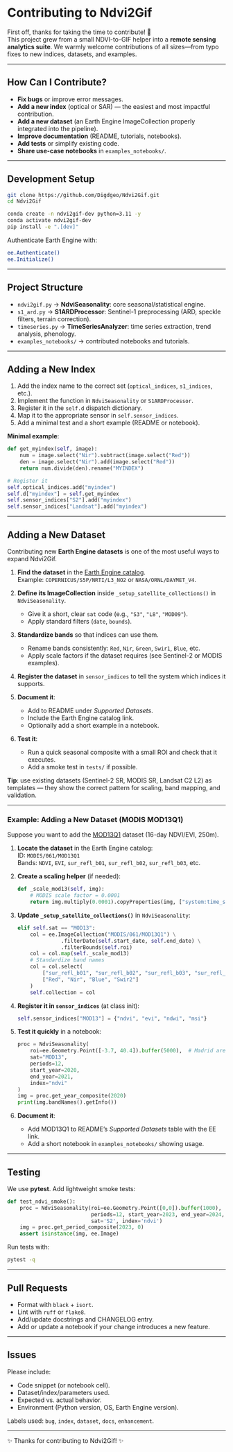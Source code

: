 # Contributing to Ndvi2Gif

First off, thanks for taking the time to contribute! 🎉  
This project grew from a small NDVI-to-GIF helper into a **remote sensing analytics suite**. We warmly welcome contributions of all sizes—from typo fixes to new indices, datasets, and examples.

---

## How Can I Contribute?

- **Fix bugs** or improve error messages.
- **Add a new index** (optical or SAR) — the easiest and most impactful contribution.
- **Add a new dataset** (an Earth Engine ImageCollection properly integrated into the pipeline).
- **Improve documentation** (README, tutorials, notebooks).
- **Add tests** or simplify existing code.
- **Share use-case notebooks** in `examples_notebooks/`.

---

## Development Setup

```bash
git clone https://github.com/Digdgeo/Ndvi2Gif.git
cd Ndvi2Gif

conda create -n ndvi2gif-dev python=3.11 -y
conda activate ndvi2gif-dev
pip install -e ".[dev]"
```

Authenticate Earth Engine with:
```bash
ee.Authenticate()
ee.Initialize()
```

---

## Project Structure

- `ndvi2gif.py` → **NdviSeasonality**: core seasonal/statistical engine.  
- `s1_ard.py` → **S1ARDProcessor**: Sentinel-1 preprocessing (ARD, speckle filters, terrain correction).  
- `timeseries.py` → **TimeSeriesAnalyzer**: time series extraction, trend analysis, phenology.  
- `examples_notebooks/` → contributed notebooks and tutorials.  

---

## Adding a New Index

1. Add the index name to the correct set (`optical_indices`, `s1_indices`, etc.).  
2. Implement the function in `NdviSeasonality` or `S1ARDProcessor`.  
3. Register it in the `self.d` dispatch dictionary.  
4. Map it to the appropriate sensor in `self.sensor_indices`.  
5. Add a minimal test and a short example (README or notebook).

**Minimal example**:

```python
def get_myindex(self, image):
    num = image.select("Nir").subtract(image.select("Red"))
    den = image.select("Nir").add(image.select("Red"))
    return num.divide(den).rename("MYINDEX")

# Register it
self.optical_indices.add("myindex")
self.d["myindex"] = self.get_myindex
self.sensor_indices["S2"].add("myindex")
self.sensor_indices["Landsat"].add("myindex")
```

---

## Adding a New Dataset

Contributing new **Earth Engine datasets** is one of the most useful ways to expand Ndvi2Gif.

1. **Find the dataset** in the [Earth Engine catalog](https://developers.google.com/earth-engine/datasets/).  
   Example: `COPERNICUS/S5P/NRTI/L3_NO2` or `NASA/ORNL/DAYMET_V4`.  

2. **Define its ImageCollection** inside `_setup_satellite_collections()` in `NdviSeasonality`.  
   - Give it a short, clear `sat` code (e.g., `"S3"`, `"L8"`, `"MOD09"`).  
   - Apply standard filters (`date`, `bounds`).  

3. **Standardize bands** so that indices can use them.  
   - Rename bands consistently: `Red`, `Nir`, `Green`, `Swir1`, `Blue`, etc.  
   - Apply scale factors if the dataset requires (see Sentinel-2 or MODIS examples).  

4. **Register the dataset** in `sensor_indices` to tell the system which indices it supports.  

5. **Document it**:  
   - Add to README under *Supported Datasets*.  
   - Include the Earth Engine catalog link.  
   - Optionally add a short example in a notebook.  

6. **Test it**:  
   - Run a quick seasonal composite with a small ROI and check that it executes.  
   - Add a smoke test in `tests/` if possible.  

**Tip**: use existing datasets (Sentinel-2 SR, MODIS SR, Landsat C2 L2) as templates — they show the correct pattern for scaling, band mapping, and validation.

---

### Example: Adding a New Dataset (MODIS MOD13Q1)

Suppose you want to add the [MOD13Q1](https://developers.google.com/earth-engine/datasets/catalog/MODIS_061_MOD13Q1) dataset (16-day NDVI/EVI, 250m).

1. **Locate the dataset** in the Earth Engine catalog:  
   ID: `MODIS/061/MOD13Q1`  
   Bands: `NDVI`, `EVI`, `sur_refl_b01`, `sur_refl_b02`, `sur_refl_b03`, etc.  

2. **Create a scaling helper** (if needed):  
   ```python
   def _scale_mod13(self, img):
       # MODIS scale factor = 0.0001
       return img.multiply(0.0001).copyProperties(img, ["system:time_start"])
   ```

3. **Update `_setup_satellite_collections()`** in `NdviSeasonality`:  
   ```python
   elif self.sat == "MOD13":
       col = ee.ImageCollection("MODIS/061/MOD13Q1") \
                 .filterDate(self.start_date, self.end_date) \
                 .filterBounds(self.roi)
       col = col.map(self._scale_mod13)
       # Standardize band names
       col = col.select(
           ["sur_refl_b01", "sur_refl_b02", "sur_refl_b03", "sur_refl_b07"],
           ["Red", "Nir", "Blue", "Swir2"]
       )
       self.collection = col
   ```

4. **Register it in `sensor_indices`** (at class init):  
   ```python
   self.sensor_indices["MOD13"] = {"ndvi", "evi", "ndwi", "msi"}
   ```

5. **Test it quickly** in a notebook:  
   ```python
   proc = NdviSeasonality(
       roi=ee.Geometry.Point([-3.7, 40.4]).buffer(5000),  # Madrid area
       sat="MOD13",
       periods=12,
       start_year=2020,
       end_year=2021,
       index="ndvi"
   )
   img = proc.get_year_composite(2020)
   print(img.bandNames().getInfo())
   ```

6. **Document it**:  
   - Add MOD13Q1 to README’s *Supported Datasets* table with the EE link.  
   - Add a short notebook in `examples_notebooks/` showing usage.

---

## Testing

We use **pytest**. Add lightweight smoke tests:
```python
def test_ndvi_smoke():
    proc = NdviSeasonality(roi=ee.Geometry.Point([0,0]).buffer(1000),
                           periods=12, start_year=2023, end_year=2024,
                           sat='S2', index='ndvi')
    img = proc.get_period_composite(2023, 0)
    assert isinstance(img, ee.Image)
```

Run tests with:
```bash
pytest -q
```

---

## Pull Requests

- Format with `black` + `isort`.  
- Lint with `ruff` or `flake8`.  
- Add/update docstrings and CHANGELOG entry.  
- Add or update a notebook if your change introduces a new feature.  

---

## Issues

Please include:
- Code snippet (or notebook cell).  
- Dataset/index/parameters used.  
- Expected vs. actual behavior.  
- Environment (Python version, OS, Earth Engine version).  

Labels used: `bug`, `index`, `dataset`, `docs`, `enhancement`.

---

✨ Thanks for contributing to Ndvi2Gif! ✨
